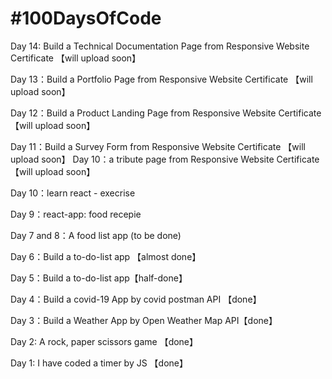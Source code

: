 # #100DaysOfCode

Day 14: Build a Technical Documentation Page from Responsive Website Certificate 【will upload soon】

Day 13：Build a Portfolio Page from Responsive Website Certificate 【will upload soon】

Day 12：Build a Product Landing Page from Responsive Website Certificate 【will upload soon】

Day 11：Build a Survey Form from Responsive Website Certificate 【will upload soon】
Day 10：a tribute page from Responsive Website Certificate 【will upload soon】

Day 10：learn react - execrise

Day 9：react-app: food recepie

Day 7 and 8：A food list app (to be done)

Day 6：Build a to-do-list app 【almost done】

Day 5：Build a to-do-list app【half-done】

Day 4：Build a covid-19 App by covid postman API 【done】

Day 3：Build a Weather App by Open Weather Map API【done】

Day 2: A rock, paper scissors game 【done】

Day 1: I have coded a timer by JS 【done】
